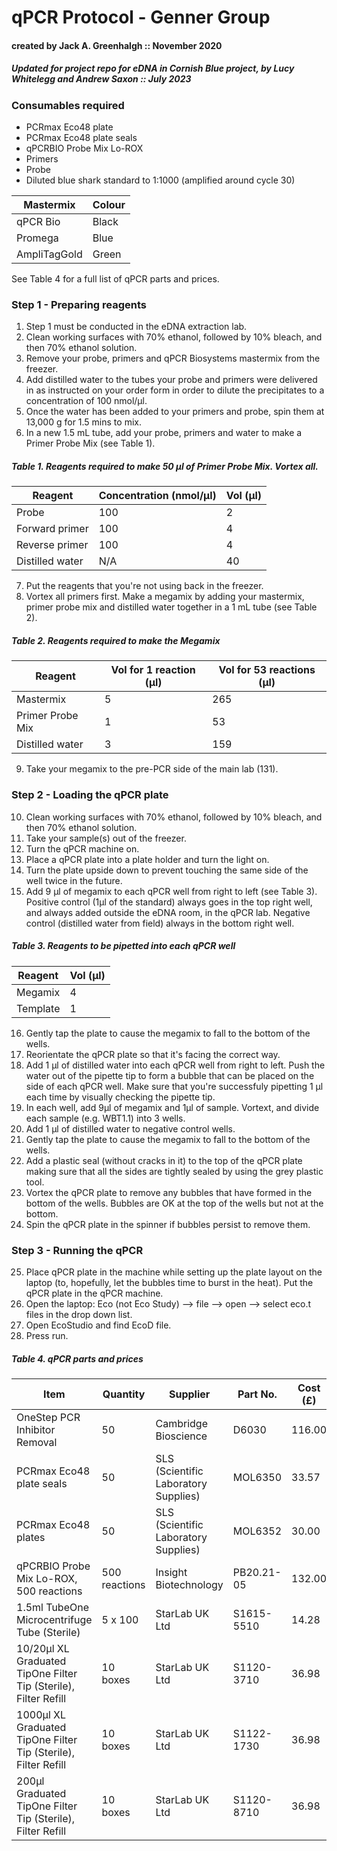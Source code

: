 # qPCR Protocol - Genner Group 
#### created by Jack A. Greenhalgh :: November 2020
##### Updated for project repo for eDNA in Cornish Blue project, by Lucy Whitelegg and Andrew Saxon :: July 2023


### Consumables required

* PCRmax Eco48 plate 
* PCRmax Eco48 plate seals
* qPCRBIO Probe Mix Lo-ROX
* Primers
* Probe 
* Diluted blue shark standard to 1:1000 (amplified around cycle 30)

|Mastermix | Colour |
|----|----|
| qPCR Bio | Black |
| Promega | Blue |
|AmpliTagGold | Green |


See Table 4 for a full list of qPCR parts and prices. 

### Step 1 - Preparing reagents 

1. Step 1 must be conducted in the eDNA extraction lab. 
2. Clean working surfaces with 70% ethanol, followed by 10% bleach, and then 70% ethanol solution. 
3. Remove your probe, primers and qPCR Biosystems mastermix from the freezer.
4. Add distilled water to the tubes your probe and primers were delivered in as instructed on your order form in order to dilute the precipitates to a concentration of 100 nmol/μl.
5. Once the water has been added to your primers and probe, spin them at 13,000 g for 1.5 mins to mix. 
6. In a new 1.5 mL tube, add your probe, primers and water to make a Primer Probe Mix (see Table 1). 

##### Table 1. Reagents required to make 50 μl of Primer Probe Mix. Vortex all.
Reagent | Concentration (nmol/μl) | Vol (μl) 
--- | --- | ---
Probe | 100 | 2
Forward primer | 100 | 4
Reverse primer | 100 | 4
Distilled water | N/A | 40

7. Put the reagents that you're not using back in the freezer. 
8. Vortex all primers first. Make a megamix by adding your mastermix, primer probe mix and distilled water together in a 1 mL tube (see Table 2).  
##### Table 2. Reagents required to make the Megamix
Reagent | Vol for 1 reaction (μl) | Vol for 53 reactions (μl)
--- | --- | ---
Mastermix | 5 | 265
Primer Probe Mix | 1| 53
Distilled water | 3 | 159

9. Take your megamix to the pre-PCR side of the main lab (131). 

### Step 2 - Loading the qPCR plate

10. Clean working surfaces with 70% ethanol, followed by 10% bleach, and then 70% ethanol solution. 
11. Take your sample(s) out of the freezer. 
12. Turn the qPCR machine on. 
13. Place a qPCR plate into a plate holder and turn the light on. 
14. Turn the plate upside down to prevent touching the same side of the well twice in the future.
15. Add 9 μl of megamix to each qPCR well from right to left (see Table 3). Positive control (1µl of the standard) always goes in the top right well, and always added outside the eDNA room, in the qPCR lab. Negative control (distilled water from field) always in the bottom right well.

##### Table 3. Reagents to be pipetted into each qPCR well  
Reagent | Vol (μl) 
--- | ---
Megamix | 4
Template | 1 

16. Gently tap the plate to cause the megamix to fall to the bottom of the wells.
17. Reorientate the qPCR plate so that it's facing the correct way.
18. Add 1 μl of distilled water into each qPCR well from right to left. Push the water out of the pipette tip to form a bubble that can be placed on the side of each qPCR well. Make sure that you're successfuly pipetting 1 μl each time by visually checking the pipette tip. 
19. In each well, add 9μl of megamix and 1µl of sample. Vortext, and divide each sample (e.g. WBT1.1) into 3 wells. 
20. Add 1 μl of distilled water to negative control wells. 
21. Gently tap the plate to cause the megamix to fall to the bottom of the wells.
22. Add a plastic seal (without cracks in it) to the top of the qPCR plate making sure that all the sides are tightly sealed by using the grey plastic tool.
23. Vortex the qPCR plate to remove any bubbles that have formed in the bottom of the wells. Bubbles are OK at the top of the wells but not at the bottom. 
24. Spin the qPCR plate in the spinner if bubbles persist to remove them.

### Step 3 - Running the qPCR

25. Place qPCR plate in the machine while setting up the plate layout on the laptop (to, hopefully, let the bubbles time to burst in the heat). Put the qPCR plate in the qPCR machine.
26. Open the laptop: Eco (not Eco Study) --> file --> open --> select eco.t files in the drop down list.  
27. Open EcoStudio and find EcoD file.  
28. Press run. 

##### Table 4. qPCR parts and prices  
Item | Quantity | Supplier | Part No. | Cost (£)
--- | --- | --- | --- | ---
OneStep PCR Inhibitor Removal | 50 | Cambridge Bioscience | D6030 | 116.00
PCRmax Eco48 plate seals | 50 | SLS (Scientific Laboratory Supplies) | MOL6350 | 33.57
PCRmax Eco48 plates | 50 | SLS (Scientific Laboratory Supplies) | MOL6352 | 30.00
qPCRBIO Probe Mix Lo-ROX, 500 reactions | 500 reactions | Insight Biotechnology | PB20.21-05 | 132.00
1.5ml TubeOne Microcentrifuge Tube (Sterile) | 5 x 100 | StarLab UK Ltd | S1615-5510 | 14.28
10/20µl XL Graduated TipOne Filter Tip (Sterile), Filter Refill | 10 boxes | StarLab UK Ltd | S1120-3710 | 36.98
1000µl XL Graduated TipOne Filter Tip (Sterile), Filter Refill | 10 boxes | StarLab UK Ltd | S1122-1730 | 36.98
200µl Graduated TipOne Filter Tip (Sterile), Filter Refill | 10 boxes | StarLab UK Ltd | S1120-8710 | 36.98
